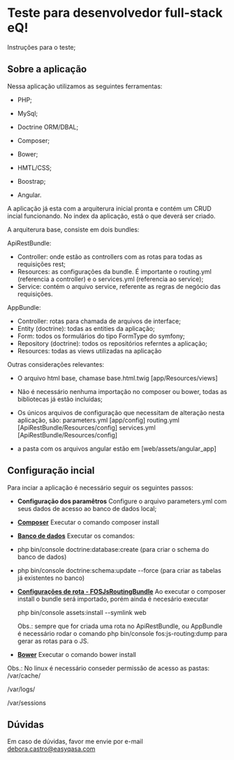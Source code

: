 Teste para desenvolvedor full-stack eQ!
========================

Instruções para o teste;

Sobre a aplicação
--------------

Nessa aplicação utilizamos as seguintes ferramentas:

  * PHP;

  * MySql;

  * Doctrine ORM/DBAL;

  * Composer;

  * Bower;

  * HMTL/CSS;

  * Boostrap;

  * Angular.

A aplicação já esta com a arquiterura inicial pronta e contém um CRUD incial funcionando. No index da aplicação, está o que deverá ser criado.

A arquiterura base, consiste em dois bundles:

ApiRestBundle:

  * Controller: onde estão as controllers com as rotas para todas as requisições rest;
  * Resources: as configurações da bundle. É importante o routing.yml (referencia a controller) e o services.yml (referencia ao service);
  * Service: contém o arquivo service, referente as regras de negócio das requisições.

AppBundle:

  * Controller: rotas para chamada de arquivos de interface;
  * Entity (doctrine): todas as entities da aplicação;
  * Form: todos os formulários do tipo FormType do symfony;
  * Repository (doctrine): todos os repositórios referntes a aplicação;
  * Resources: todas as views utilizadas na aplicação

Outras considerações relevantes:

* O arquivo html base, chamase base.html.twig [app/Resources/views]

* Não é necessário nenhuma importação no composer ou bower, todas as bibliotecas já estão incluídas;

* Os únicos arquivos de configuração que necessitam de alteração nesta aplicação, são:
parameters.yml [app/config]
routing.yml [ApiRestBundle/Resources/config]
services.yml [ApiRestBundle/Resources/config]


* a pasta com os arquivos angular estão em [web/assets/angular_app]

Configuração incial
--------------
  Para inciar a aplicação é necessário seguir os seguintes passos:

  * **Configuração dos paramêtros**
  Configure o arquivo parameters.yml com seus dados de acesso ao banco de dados local;

  * [**Composer**][1]
  Executar o comando composer install

  * [**Banco de dados**][2]
  Executar os comandos:
   - php bin/console doctrine:database:create (para criar o schema do banco de dados)

   - php bin/console doctrine:schema:update --force (para criar as tabelas já existentes no banco)

  * [**Configurações de rota - FOSJsRoutingBundle**][4]
    Ao executar o composer install o bundle será importado, porém ainda é necesário executar

    php bin/console assets:install --symlink web

    Obs.: sempre que for criada uma rota no ApiRestBundle, ou AppBundle é necessário rodar o comando php bin/console fos:js-routing:dump para gerar as rotas para o JS.

  * [**Bower**][3]
  Executar o comando bower install

  Obs.: No linux é necessário conseder permissão de acesso as pastas:
  /var/cache/

  /var/logs/

  /var/sessions

Dúvidas
--------------
Em caso de dúvidas, favor me envie por e-mail debora.castro@easyqasa.com

[1]:  https://getcomposer.org/
[2]:  https://symfony.com/doc/3.3/doctrine.html
[3]:  https://bower.io/
[4]:  https://symfony.com/doc/master/bundles/FOSJsRoutingBundle/installation.html